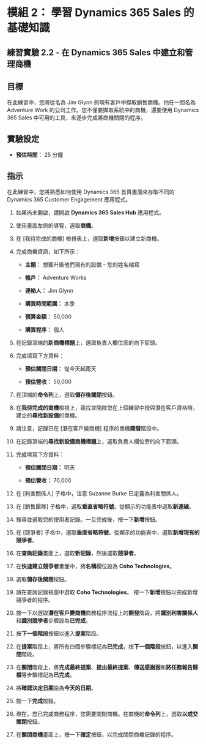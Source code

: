 ﻿---
lab:
    title: '實驗 2.2： 在 Dynamics 365 Sales 中建立和管理商機'
    module: '模組 2： 學習 Dynamics 365 Sales 的基礎知識'
---

模組 2： 學習 Dynamics 365 Sales 的基礎知識
========================

## 練習實驗 2.2 - 在 Dynamics 365 Sales 中建立和管理商機 

## 目標

在此練習中，您將從名為 Jim Glynn 的現有客戶中擷取銷售商機。他在一間名為 Adventure Work 的公司工作。您不僅要擷取系統中的商機，還要使用 Dynamics 365 Sales 中可用的工具，來逐步完成將商機關閉的程序。


## 實驗設定

  - **預估時間**： 25 分鐘

## 指示

在此練習中，您將熟悉如何使用 Dynamics 365 首頁畫面來存取不同的 Dynamics 365 Customer Engagement 應用程式。 

1. 如果尚未開啟，請開啟 **Dynamics 365 Sales Hub** 應用程式。 

2. 使用畫面左側的導覽，選取**商機**。 

3. 在 [我待完成的商機] 檢視表上，選取**新增**按鈕以建立新商機。

4. 完成商機資訊，如下所示：

	- **主題：** 想要升級他們現有的設備 – 您的姓名縮寫

	- **帳戶：** Adventure Works

	- **連絡人：** Jim Glynn

	- **購買時間範圍：** 本季

	- **預算金額：** 50,000

	- **購買程序：** 個人

5. 在記錄頂端的**新商機標題**上，選取負責人欄位旁的向下箭頭。 

6. 完成填寫下方資料：

	- **預估關閉日期：** 從今天起兩天

	- **預估營收：** 50,000

7. 在頂端的**命令列**上，選取**儲存後關閉**按鈕。 

8. 在**我待完成的商機**檢視上，尋找並開啟您在上個練習中授與潛在客戶資格時，建立的**尋找新設備**的商機。 

9. 請注意，記錄已在 [潛在客戶變商機] 程序的商機**開發**階段中。 

10. 在記錄頂端的**尋找新設備商機標題**上，選取負責人欄位旁的向下箭頭。 

11. 完成填寫下方資料：

	- **預估關閉日期：** 明天

	- **預估營收：** 70,000

12. 在 [利害關係人] 子格中，注意 Suzanne Burke 已定義為利害關係人。 

13. 在 [銷售團隊] 子格中，選取**垂直省略符號**。從顯示的功能表中選取**新連線**。 

14. 搜尋並選取您的使用者記錄。一旦完成後，按一下**新增**按鈕。 

15. 在 [競爭者] 子格中，選取**垂直省略符號**。從顯示的功能表中，選取**新增現有的競爭者**。 

16. 在**查詢記錄**畫面上，選取**新記錄**，然後選取**競爭者**。

17. 在**快速建立競爭者**畫面中，將**名稱**欄位設為 **Coho Technologies**。

18. 選取**儲存後關閉**按鈕。

19. 請在查詢記錄視窗中選取 **Coho Technologies**。 按一下**新增**按鈕以完成新增競爭者的程序。 

20. 按一下以選取**潛在客戶變商機**商務程序流程上的**開發**階段，將**識別利害關係人**和**識別競爭者**步驟設為**已完成**。 

21. 按**下一個階段**按鈕以進入**提案**階段。

22. 在**提案**階段上，將所有四個步驟標記為**已完成**，按**下一個階段**按鈕，以進入**關閉**階段。 

23. 在**關閉**階段上，將**完成最終提案**、**提出最終提案**、**傳送感謝函**和**將任務報告歸檔**等步驟標記為**已完成**。 

24. 將**確認決定日期**設為**今天的日期**。 

25. 按一下**完成**按鈕。 

26. 現在，您已完成商務程序，您需要關閉商機。在商機的**命令列**上，選取**以成交關閉**按鈕。 

27. 在**關閉商機**畫面上，按一下**確定**按鈕，以完成關閉商機記錄的程序。 
